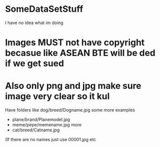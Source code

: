 # SomeDataSetStuff
I have no idea what im doing
# Images MUST not have copyright becasue like ASEAN BTE will be ded if we get sued
# Also only png and jpg make sure image very clear so it kul
Have folders like 
dog/breed/Dogname.jpg
some more examples
- plane/brand/Planemodel.jpg
- meme/pepe/memename.jpg
more
- cat/breed/Catname.jpg

(If there are no names just use 00001.jpg etc
